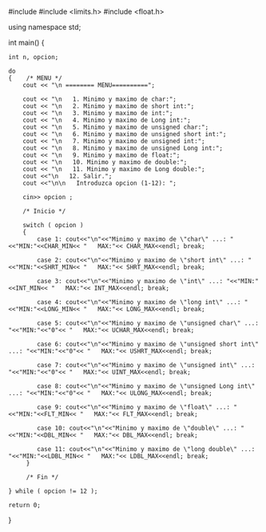 #include <iostream>
#include <limits.h>
#include <float.h>


using namespace std;


int main()
{

    int n, opcion;

    do
    {    /* MENU */
        cout << "\n ======== MENU==========";
        
        cout << "\n   1. Minimo y maximo de char:";
        cout << "\n   2. Minimo y maximo de short int:";
        cout << "\n   3. Minimo y maximo de int:";
        cout << "\n   4. Minimo y maximo de Long int:";
        cout << "\n   5. Minimo y maximo de unsigned char:";
        cout << "\n   6. Minimo y maximo de unsigned short int:";
        cout << "\n   7. Minimo y maximo de unsigned int:";
        cout << "\n   8. Minimo y maximo de unsigned Long int:";
        cout << "\n   9. Minimo y maximo de float:";
        cout << "\n   10. Minimo y maximo de double:";
        cout << "\n   11. Minimo y maximo de Long double:";        
        cout <<"\n   12. Salir.";
        cout <<"\n\n   Introduzca opcion (1-12): ";

        cin>> opcion ;

        /* Inicio */

        switch ( opcion )
        {
            case 1: cout<<"\n"<<"Minimo y maximo de \"char\" ...: "<<"MIN:"<<CHAR_MIN<< "   MAX:"<< CHAR_MAX<<endl; break;

            case 2: cout<<"\n"<<"Minimo y maximo de \"short int\" ...: "<<"MIN:"<<SHRT_MIN<< "   MAX:"<< SHRT_MAX<<endl; break;

            case 3: cout<<"\n"<<"Minimo y maximo de \"int\" ...: "<<"MIN:"<<INT_MIN<< "   MAX:"<< INT_MAX<<endl; break;
                    
            case 4: cout<<"\n"<<"Minimo y maximo de \"long int\" ...: "<<"MIN:"<<LONG_MIN<< "   MAX:"<< LONG_MAX<<endl; break;
            
            case 5: cout<<"\n"<<"Minimo y maximo de \"unsigned char\" ...: "<<"MIN:"<<"0"<< "   MAX:"<< UCHAR_MAX<<endl; break;
            
            case 6: cout<<"\n"<<"Minimo y maximo de \"unsigned short int\" ...: "<<"MIN:"<<"0"<< "   MAX:"<< USHRT_MAX<<endl; break;
                    
            case 7: cout<<"\n"<<"Minimo y maximo de \"unsigned int\" ...: "<<"MIN:"<<"0"<< "   MAX:"<< UINT_MAX<<endl; break;
                    
            case 8: cout<<"\n"<<"Minimo y maximo de \"unsigned Long int\" ...: "<<"MIN:"<<"0"<< "   MAX:"<< ULONG_MAX<<endl; break;
            
            case 9: cout<<"\n"<<"Minimo y maximo de \"float\" ...: "<<"MIN:"<<FLT_MIN<< "   MAX:"<< FLT_MAX<<endl; break;
                    
            case 10: cout<<"\n"<<"Minimo y maximo de \"double\" ...: "<<"MIN:"<<DBL_MIN<< "   MAX:"<< DBL_MAX<<endl; break;
                    
            case 11: cout<<"\n"<<"Minimo y maximo de \"long double\" ...: "<<"MIN:"<<LDBL_MIN<< "   MAX:"<< LDBL_MAX<<endl; break;
         }

         /* Fin */

    } while ( opcion != 12 );

    return 0;
}
